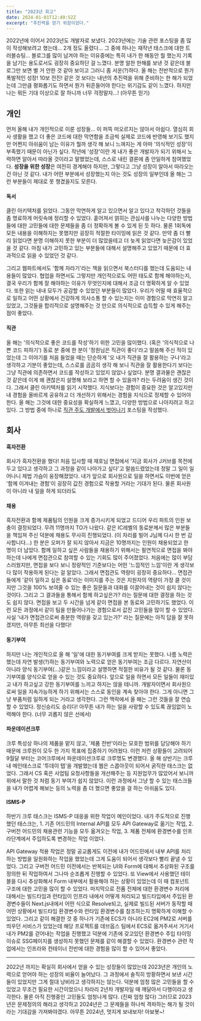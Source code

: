 ```yaml
---
title: "2023년 회고"
date: 2024-01-01T12:49:52Z
excerpt: "추진력을 얻기 위함이었다."
---
```


2022년에 이어서 2023년도 개발자로 보냈다. 2023년에는 기술 관련 포스팅을 좀 많이 작성해보려고 했는데... 2개 정도 올렸다... 그 중에 하나는 재작년 태스크에 대한 트러블슈팅... 블로그를 많이 남겨야 하는 이유중에는 특히 내가 한 해동안 뭘 했는지 기록을 남기는 용도로서도 굉장히 중요하단 걸 느꼈다. 분명 알찬 한해를 보낸 것 같은데 블로그만 보면 별 거 안한 것 같아 보이고 그러니 좀 서운(?)하다. 올 해는 전반적으로 뭔가 폭발적인 성장! 10보 전진! 같은 것 보다는 내년의 추진력을 위해 준비하는 한 해가 되었는데 그만큼 평화롭기도 하면서 뭔가 뒤흔들어야 한다는 위기감도 같이 느꼈다. 하지만 나는 뭐든 기대 이상으로 잘 하니까 너무 걱정말자...! (아무튼 믿기)

## 개인

먼저 올해 내가 개인적으로 이룬 성장들... 이 퍼뜩 떠오르지는 않아서 아쉽다. 열심히 회사 생활을 했고 더 좋은 코드에 대한 막연함을 조금씩 실제로 코드에 반영해 보기도 했지만 어쩐지 아쉬움이 남는 이유가 뭘까 생각 해 보니 느껴지는 게 아마 '의식적인 성장'이 부족했기 때문이 아닌가 싶다. 작년에 '성장'이란 게 내가 좋은 개발자가 되기 위해서 노력하면 알아서 따라올 것이라고 말했었는데, 스스로 내린 결론에 좀 안일하게 참여했었다. **성장을 위한 성장**은 여전히 경계해야 하지만, 그렇다고 그냥 성장이 알아서 따라오는 건 아닌 것 같다. 내가 어떤 부분에서 성장했는지 아는 것도 성장의 일부인데 올 해는 그런 부분들이 제대로 못 챙겼을지도 모른다.

#### 독서

클린 아키텍처를 읽었다. 그동안 막연하게 알고 있으면서 알고 있다고 착각하던 것들을 좀 명료하게 머릿속에 정리할 수 있었다. 흩어져서 얽히는 관심사를 나누는 다양한 방법들에 대한 고민들에 대한 문제들을 좀 더 정확하게 볼 수 있게 된 듯 하다. 물론 1회독에 모든 내용을 이해하지는 못했지만 굉장히 적절한 타이밍에 읽은 것 같다. 만약 좀 더 빨리 읽었다면 분명 이해하지 못한 부분이 더 많았을테고 더 늦게 읽었다면 늦은감이 있었을 것 같다. 마침 내가 고민하고 있는 부분들에 대해서 설명해주고 있었기 때문에 더 효과적으로 읽을 수 있었던 것 같다.

그리고 웹파트에서도 '함께 자라기'라는 책을 읽으면서 북스터디를 했는데 도움되는 내용들이 많았다. 협업을 하면서도 그렇지만 개인적으로도 어떤 태도로 함께 해야하는지, 결국 우리가 함께 잘 해야하는 이유가 무엇인지에 대해서 조금 더 명확하게 알 수 있었다. 또한 읽는 내내 모두가 공감할 수 있었던 부분들이 많았다. 우리가 어떨 때 효율적으로 일하고 어떤 상황에서 건강하게 의사소통 할 수 있는지는 이미 경험으로 막연히 알고 있었고, 그것들을 합리적으로 설명해주는 것 만으로 의식적으로 습득할 수 있게 해주는 점이 좋았다.

#### 직관

올 해는 '의식적으로 좋은 코드를 작성'하기 위한 고민을 많이했다. (혹은 '의식적으로 나쁜 코드 피하기') 동료 분 중에 한 분이 '정원님은 직관이 좋다'라고 말씀해 주신 적이 있었는데 그 이야기를 처음 들었을 때는 단순하게 '오 내가 직관을 잘 활용하는 구나'라고 생각하고 기분이 좋았는데, 스스로를 곰곰히 생각 해 보니 직관을 잘 활용한다기 보다는 그냥 직관에 의존하면서 코드를 작성하고 있었지 않았나 싶었다. 분명 결과물은 괜찮은 것 같은데 이게 왜 괜찮은지 설명해 보라고 하면 할 수 있을까? 라는 두려움이 생긴 것이다. 그래서 클린 아키텍처를 읽기 시작했다. 지식보다는 경험이 중요한 것은 알고있지만 내 경험을 올바르게 공유하고 더 개선하기 위해서는 경험을 지식으로 정제할 수 있어야 한다. 올 해는 그것에 대한 중요성을 확실하게 느꼈고, 다양한 방법으로 나아지려고 하고 있다. 그 방법 중에 하나로 [직관 주도 개발에서 벗어나기](/2023/직관-주도-개발에서-벗어나기) 포스팅을 작성했다.

## 회사

#### 흑자전환

회사가 흑자전환을 했다! 처음 입사할 때 재호님 면접에서 '지금 회사가 J커브를 목전에 두고 있다고 생각하고 그 과정을 같이 나아가고 싶다'고 말씀드렸었는데 정말 그 일이 일어나니 제법 가슴이 웅장해졌었다. 내가 앞으로 회사원으로 일을 하면서도 이번에 얻은 '함께 이겨내는 경험'이 굉장히 값진 경험으로 작용할 거라는 기대가 된다. 물론 회사원이 아니라 내 일을 하게 되더라도

#### 채용

흑자전환과 함께 제품팀의 인원을 크게 증가시키게 되었고 드디어 우리 파트의 인원 보충이 결정되었다. 무려 11명까지 TO가 나왔다. 같은 IC레벨의 동료분께서 많은 부분들을 책임져 주신 덕분에 채용도 무사히 진행되었다. (이 자리를 빌어 J님께 다시 한 번 감사합니다...) 한 분은 오퍼가 잘 되지 않아서 지금은 10명까지는 인원이 채용되었고 한 명이 더 남았다. 함께 일하고 싶은 사람들을 채용하기 위해서는 필연적으로 면접을 봐야하는데 나에게 면접관으로 참여할 수 있는 기회도 많이 주어졌었다. 처음에는 많이 부담스러웠지만, 면접을 보다 보니 정량적인 기준보다는 어떤 '느낌적인 느낌'이란 게 생각보다 많이 작용하게 된다는 걸 알았다. 그래서 면접관도 역량이 굉장히 중요하다... 면접관들에게 '같이 일하고 싶은 동료'라는 이미지를 주는 것은 지원자의 역량이 가장 클 것이지만 그것을 100% 보여줄 수 있는 좋은 질문들과 대화를 이끌어내는 것이 쉽지 않다는 것이다. 그리고 그 결과들을 통해서 함께 하고싶은가? 라는 질문에 대한 결정을 하는 것도 쉽지 않다. 면접을 보고 두 시간을 넘게 같이 면접을 본 동료와 고민하기도 했었다. 이런 모든 과정에서 같이 팀을 만들어나가는 경험으로서 값진 고민들을 많이 할 수 있었다. 사실 '내가 면접관으로써 충분한 역량을 갖고 있는가?' 라는 질문에는 아직 답을 잘 못하겠지만, 아무튼 최선을 다했다!

#### 동기부여

하지만 나는 개인적으로 올 해 '일'에 대한 동기부여를 크게 받지는 못했다. 나름 노력은 했는데 자연 발생(?)하는 동기부여와 노력으로 얻은 동기부여는 조금 다르다. 자연산이 아니라 양식 동기부여(...)같은 느낌이라고 설명하면 적절한 비유가 될 것 같다. 물론 동기부여를 양식으로 얻을 수 있는 것도 중요하다. 앞으로 일을 하면서 모든 일들이 재미있고 내가 하고싶고 강한 동기부여를 느끼고 하지는 않을 테니까. 개발자이면서 회사원으로써 일을 지속가능하게 하기 위해서는 스스로 동인을 계속 찾아야 한다. 그게 아니면 그냥 부품처럼 일하게 되는 거라고 생각한다. 그런 맥락에서 올 해는 그런 것들을 잘 연습할 수 있었다. 정신승리도 승리다! 아무튼 내가 하는 일을 사랑할 수 있도록 끊임없이 노력해야 한다. (너무 괴롭지 않은 선에서)

#### 파운데이션크루

크루 특성상 하나의 제품을 맡지 않고, '제품 전반'이라는 모호한 범위를 담당해야 하기 때문에 크루원이 모두 한 가지 목표에 집중하기 어려웠다. 이런 저런 상황들이 고려되어 9월달 부터는 코어크루에서 파운데이션크루로 크루명도 변경했다. 올 해 상반기는 크루 내 메인태스크로 '투데이 탭'을 개발했는데 웹은 스콥아웃이 되어서 굵직한 태스크는 없었다. 그래서 CS 혹은 사업팀 요청사항들을 개선해주는 등 지원업무가 많았어서 보니까 위에서 말한 것 처럼 동기 부여가 쉽지 않았다. 이런 과정에서 그냥 할 수 있는 태스크들을 내가 어렵게 해보는 등의 노력을 좀 더 했으면 좋았을 걸 하는 아쉬움도 있다.

#### ISMS-P

하반기 크루 태스크는 ISMS-P 대응을 위한 작업이 메인이었다. 내가 주도적으로 진행했던 태스크는, 1. 기존 어드민의 Internal API를 모두 API Gateway로 옮기는 작업, 2. 구버전 어드민의 채용관련 기능을 모두 옮겨오는 작업, 3. 제품 전체에 환경변수를 인프라단계에서 주입하도록 변경하는 작업 이었다.

API Gateway 적용 작업은 정말 공교롭게도 이전에 내가 어드민에서 내부 API를 처리하는 방법을 일원화하는 작업을 했었는데 그게 도움이 되어서 생각보다 빨리 끝낼 수 있었다. 그리고 구버전 어드민 이전에서는 반복되는 UI와 Form에 대해서 추상화된 구조를 정의한 뒤 작업하여서 그나마 순조롭게 진행할 수 있었다. 또 View에서 사용했던 테이블을 다시 추상화해서 Form 내부에서 활용해야 하는 상황이 있었는데 이 때 컴포넌트 구조에 대한 고민을 많이 할 수 있었다. 마지막으로 전품 전체에 대한 환경변수 처리에 대해서는 빌드타임과 런타임이 인프라 내에서 어떻게 처리되고 빌드타입에서 주입된 환경변수들이 Next.js내에서 어떤 식으로 Resolve되고, 실제로 빌드된 서버가 동작할 때 어떤 상황에서 빌드타임 환경변수와 런타임 환경변수를 참조하는지 명확하게 이해할 수 있었다. 그리고 같이 해결한 것 중 하나가 기존에 ECS가 아니라 EC2에 PM2로 서버를 띄우던 서비스가 있었는데 해당 프로젝트를 데브옵스 팀에서 ECS로 옮겨주셔서 거기서 내가 PM2를 걷어내는 작업을 진행했고 덕분에 기존에 갖고있던 환경변수 주입 타이밍 이슈로 SSG페이지를 생성하지 못했던 문제를 같이 해결할 수 있었다. 환경변수 관련 작업에서는 인프라와 컨테이너 전반에 대한 경험을 많이 할 수 있어서 좋았다.

---

2022년 까지는 확실히 회사에서 얻을 수 있는 성장들이 많았는데 2023년은 개인의 노력으로 얻어야 하는 성장의 비율이 늘어났다. 그 과정에서 솔직히 방황하면서 보낸 시간들이 있었지만 그게 절대 낭비라고 생각하지는 않는다. 덕분에 엄청 많은 고민들을 할 수 있었고 무조건 필요한 시간이었으니 차라리 2년차 개발자일 때 깨달아서 다행이라고 생각한다. 물론 아직 진행중인 고민들도 엄청나게 많다. (진짜 엄청 많다) 그러므로 2023년은 문제정의의 해라고 생각하고 2024년은 그 문제들을 하나씩 격파하는 해가 될 것이라는 기대감을 가져봐야겠다. 아무튼 2024년, 멋지게 보내보자! 아뵤뵷~!
